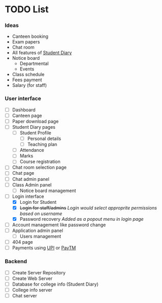 # TODO List

### Ideas

* Canteen booking
* Exam papers
* Chat room
* All features of [Student Diary](https://play.google.com/store/apps/details?id=com.iitms.sdraisoni)
* Notice board
  * Departmental
  * Events
* Class schedule
* Fees payment
* Salary (for staff)
 
### User interface

* [ ] Dashboard
* [ ] Canteen page
* [ ] Paper download page
* [ ] Student Diary pages
  * [ ] Student Profile
    * [ ] Personal details
	* [ ] Teaching plan
  * [ ] Attendance
  * [ ] Marks
  * [ ] Course registration
* [ ] Chat room selection page
* [ ] Chat page
* [ ] Chat admin panel
* [ ] Class Admin panel
  * [ ] Notice board management
* [ ] Login interface
  * [x] Login for Student
  * [x] ~~Login for staff/admins~~ _Login would select approprite permissions based on username_
  * [x] Password recovery _Added as a popout menu in login page_
* [ ] Account management like password change
* [ ] Application admin panel
  * [ ] Users management
* [ ] 404 page
* [ ] Payments using [UPI](https://en.wikipedia.org/wiki/Unified_Payments_Interface) or [PayTM](http://paytm.com)

### Backend

* [ ] Create Server Repository
* [ ] Create Web Server
* [ ] Database for college info (Student Diary)
* [ ] College info server
* [ ] Chat server
